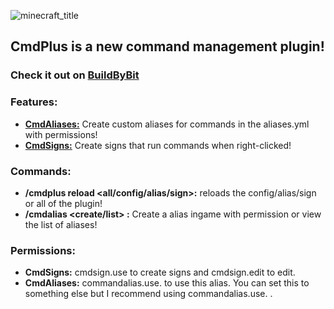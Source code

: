 ![minecraft_title](https://github.com/user-attachments/assets/27ea5a9e-7238-4125-962d-18fd7c85d291)

## CmdPlus is a new command management plugin!
### Check it out on [BuildByBit](https://builtbybit.com/resources/cmdplus.58077/)

### Features:
 - **[CmdAliases:](https://github.com/JuliusH1/CmdPlus/wiki/CmdAlias)** Create custom aliases for commands in the aliases.yml with permissions!
 - **[CmdSigns:](https://github.com/JuliusH1/CmdPlus/wiki/CmdSigns)** Create signs that run commands when right-clicked! 

### Commands:
- **/cmdplus reload <all/config/alias/sign>:** reloads the config/alias/sign or all of the plugin!
- **/cmdalias <create/list> <alias> <command> <permission>:** Create a alias ingame with permission or view the list of aliases!

### Permissions:
- **CmdSigns:** cmdsign.use to create signs and cmdsign.edit to edit.
- **CmdAliases:** commandalias.use.<alias> to use this alias. You can set this to something else but I recommend using commandalias.use.<youralias> .
